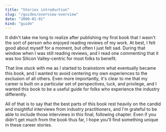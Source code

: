 ```yaml
---
title: "Stories introduction"
slug: "/guides/overview-overview"
date: "2000-01-01"
kind: "guide"
---
```



It didn't take me long to realize after publishing my first book that I wasn't
the sort of person who enjoyed reading reviews of my work. At best, I felt good
about myself for a moment, but often I just felt sad. During that window when
I was still reading reviews, and I read one commenting that it was too Silicon Valley-centric
for most folks to benefit.

That line stuck with me as I started to brainstorm what eventually became this book,
and I wanted to avoid centering my own experiences to the exclusion of all others.
Even more importantly, it's clear to me that my career is built on a particular set
of perspectives, luck, and privilege, and I wanted this book to be a useful guide
for folks who experience the industry differently.

All of that is to say that the best parts of this book rest heavily on the candid
and insightful interviews from industry practitioners, and I'm grateful
to be able to include those interviews in this final, following chapter.
Even if you didn't get much from the book thus far, I hope you'll find something
unique in these career stories.
